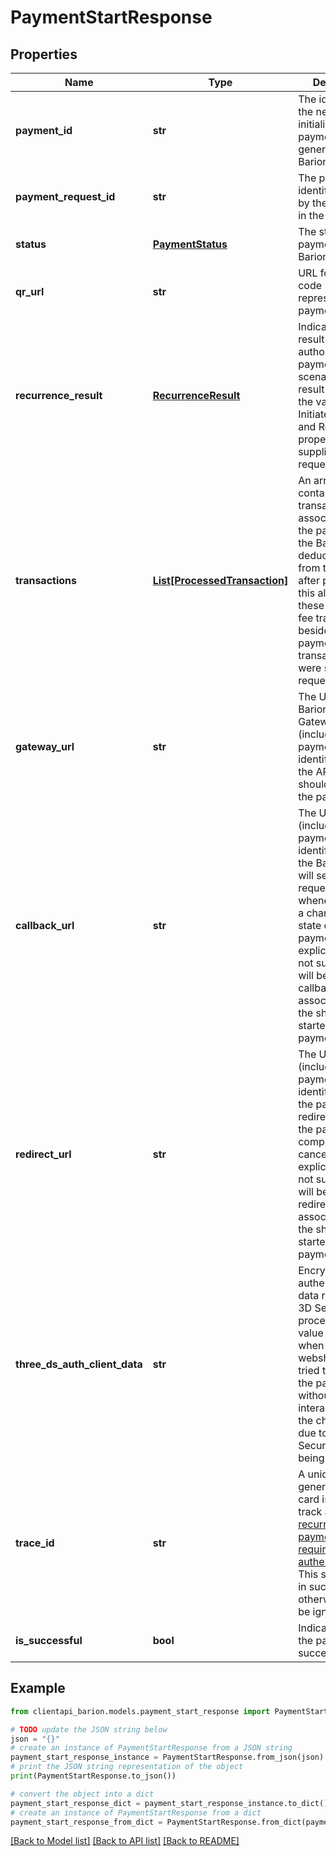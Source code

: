 # PaymentStartResponse


## Properties

Name | Type | Description | Notes
------------ | ------------- | ------------- | -------------
**payment_id** | **str** | The identifier of the newly initialized payment, generated by the Barion system. | [optional] 
**payment_request_id** | **str** | The payment identifier supplied by the API caller in the request. | [optional] 
**status** | [**PaymentStatus**](PaymentStatus.md) | The status of the payment in the Barion system. | [optional] 
**qr_url** | **str** | URL for a QR code representing the payment. | [optional] 
**recurrence_result** | [**RecurrenceResult**](RecurrenceResult.md) | Indicates the result of an authorized payment scenario. The result depends on the values of the InitiateRecurrence and RecurrenceId properties supplied in the request. | [optional] 
**transactions** | [**List[ProcessedTransaction]**](ProcessedTransaction.md) | An array containing all transactions associated with the payment. If the Barion system deducts fees from the shop after payments, this also contains these additional fee transactions beside the payment transactions that were sent in the request. | [optional] 
**gateway_url** | **str** | The URL of the Barion Smart Gateway (including the payment identifier), where the API caller should redirect the payer. | [optional] 
**callback_url** | **str** | The URL (including the payment identifier) where the Barion system will send a request to whenever there is a change in the state of the payment. If an explicit URL was not supplied, this will be the callback URL associated with the shop that started the payment. | [optional] 
**redirect_url** | **str** | The URL (including the payment identifier) where the payer gets redirected to after the payment is completed or cancelled. If an explicit URL was not supplied, this will be the redirect URL associated with the shop that started the payment. | [optional] 
**three_ds_auth_client_data** | **str** | Encrypted client authentication data required for 3D Secure processing. This value can be used when the webshop first tried to complete the payment without user interaction, but the charge failed due to a 3D Secure challenge being mandatory. | [optional] 
**trace_id** | **str** | A unique value generated by the card issuer to track a chain of [recurring or token payments that require 3D Secure authentication](https://docs.barion.com/Token_payment_3D_Secure). This shall be used in such scenarios, otherwise it can be ignored. | [optional] 
**is_successful** | **bool** | Indicates whether the payment was successful | [optional] 

## Example

```python
from clientapi_barion.models.payment_start_response import PaymentStartResponse

# TODO update the JSON string below
json = "{}"
# create an instance of PaymentStartResponse from a JSON string
payment_start_response_instance = PaymentStartResponse.from_json(json)
# print the JSON string representation of the object
print(PaymentStartResponse.to_json())

# convert the object into a dict
payment_start_response_dict = payment_start_response_instance.to_dict()
# create an instance of PaymentStartResponse from a dict
payment_start_response_from_dict = PaymentStartResponse.from_dict(payment_start_response_dict)
```
[[Back to Model list]](../README.md#documentation-for-models) [[Back to API list]](../README.md#documentation-for-api-endpoints) [[Back to README]](../README.md)


